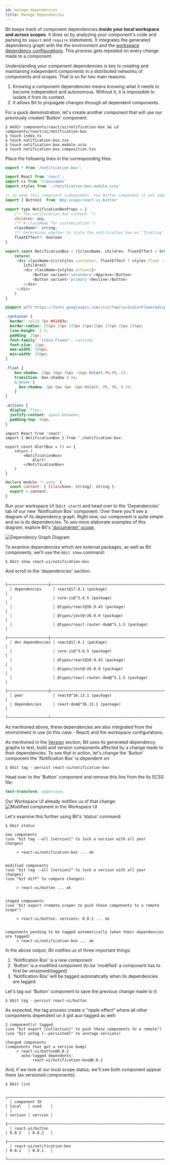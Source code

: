 ```yaml
---
id: manage-dependencies
title: Manage Dependencies
---
```


Bit keeps track of component dependencies __inside your local workspace and across scopes__. It does so by analyzing your component's code and parsing its `import` and `require` statements. It integrates the generated dependency graph with the the environment and the [workspace dependency configurations](/docs/dependencies/overview). This process gets repeated on every change made to a component. 

Understanding your component dependencies is key to creating and maintaining independent components in a distributed networks of components and scopes. That is so for two main reasons:

1. Knowing a component dependencies means knowing what it needs to become independent and autonomous. Without it, it is impossible to isolate it from its context.
2. It allows Bit to propagate changes through all dependent components.

For a quick demonstration, let's create another component that will use our previously created 'Button' component.

```shell
$ mkdir components/react/ui/notification-box && cd components/react/ui/notification-box
$ touch index.ts
$ touch notification-box.tsx
$ touch notification-box.module.scss
$ touch notification-box.composition.tsx
```

Place the following lines in the corresponding files:

<!--DOCUSAURUS_CODE_TABS-->
<!--index.ts-->

```javascript
export * from '/notification-box';
```

<!--notification-box.tsx-->

```javascript
import React from 'react';
import cs from 'classnames'
import styles from './notification-box.module.scss'

// to keep this component independent, the Button component is not imported using a relative path to its source-code (even though it is part of the same workspace)
import { Button}  from '@my-scope/react-ui.button'

export type NotificationBoxProps = {
    /** The notification box content. */
    children: any,
    /** A className for customization */
    className?: string;
    /** Determines whether to style the notification box as "floating" */
    floatEffect?: boolean
}

export const NotificationBox = ({className, children, floatEffect = true} : NotificationBoxProps) => {
    return(
     <div className={cs(styles.container, floatEffect ? styles.float : null, className)}>
        {children}
        <div className={styles.actions}>
            <Button variant='secondary'>Approve</Button>
            <Button variant='primary'>Decline</Button>
        </div>
     </div>   
    )
}
```

<!--notification-box.module.scss-->

```scss
@import url('https://fonts.googleapis.com/css2?family=Indie+Flower&display=swap');

.container {
  border: solid 7px #41403e;
  border-radius: 255px 15px 225px 15px/15px 225px 15px 255px;
  line-height: 1.5;
  padding: 25px;
  font-family: 'Indie Flower', cursive;
  font-size: 22px;
  max-width: 350px;
  min-width: 250px;
}

.float {
    box-shadow: 20px 38px 34px -26px hsla(0,0%,0%,.2);
    transition: box-shadow 0.5s;
    &:hover {
      box-shadow: 2px 8px 4px -6px hsla(0, 0%, 0%, 0.3);
    }
}

.actions {
  display: flex;
  justify-content: space-between;
  padding-top: 40px;
}
```

<!--notification-box.composition.tsx-->
```tsx
import React from 'react'
import { NotificationBox } from './notification-box'

export const AlertBox = () => {
    return (
        <NotificationBox>
            Alert!
        </NotificationBox>
    )
}
```

<!--scss.d.ts (if needed)-->
```javascript
declare module '*.scss' {
  const content: { [className: string]: string };
  export = content;
}

```
<!--END_DOCUSAURUS_CODE_TABS-->

Run your workspace UI (`bbit start`) and head over to the 'Dependencies' tab of our new 'Notification Box' component. Over there you'll see a diagram of its dependency graph. Right now, our component is quite simple and so is its dependencies. To see more elaborate examples of this diagram, explore Bit's ['documenter' scope](https://bit.dev/teambit/documenter).

![Dependency Graph Diagram](/img/deps-notification-box.png)

To examine dependencies which are external packages, as well as Bit components, we'll use the `bbit show` command:

```shell
$ bbit show react-ui/notification-box
```

And scroll to the 'dependencies' section:

```shell
  ├──────────────────┼───────────────────────────────────────────────────────┤
  │ dependencies     │ react@17.0.1 (package)                                │
  │                  │ core-js@^3.6.5 (package)                              │
  │                  │ @types/react@16.9.43 (package)                        │
  │                  │ @types/jest@~26.0.9 (package)                         │
  │                  │ @types/react-router-dom@^5.1.5 (package)              │
  ├──────────────────┼───────────────────────────────────────────────────────┤
  │ dev dependencies │ react@17.0.1 (package)                                │
  │                  │ core-js@^3.6.5 (package)                              │
  │                  │ @types/react@16.9.43 (package)                        │
  │                  │ @types/jest@~26.0.9 (package)                         │
  │                  │ @types/react-router-dom@^5.1.5 (package)              │
  ├──────────────────┼───────────────────────────────────────────────────────┤
  │ peer             │ react@^16.13.1 (package)                              │
  │ dependencies     │ react-dom@^16.13.1 (package)                          │
  └──────────────────┴───────────────────────────────────────────────────────┘
  ```
As mentioned above, these dependencies are also integrated from the environment in use (in this case - React) and the workspace configurations.


As mentioned in the [Version](/docs/getting-started/version#2-sets-a-new-version-for-the-tagged-component) section, Bit uses its generated dependency graphs to test, build and version components affected by a change made to their dependencies. To see that in action, let's change the 'Button' component the 'Notification Box' is dependent on:

```shell
$ bbit tag --persist react-ui/notification-box
```

Head over to the 'Button' component and remove this line from the its SCSS file: 

```scss
text-transform: uppercase;
```

Our Workspace UI already notifies us of that change:
![Modified component in the Workspace UI](/img/ws-ui-button-modified.png)

Let's examine this further using Bit's 'status' command:

```shell
$ bbit status
```

```shell
new components
(use "bit tag --all [version]" to lock a version with all your changes)

     > react-ui/notification-box ... ok
                         

modified components
(use "bit tag --all [version]" to lock a version with all your changes)
(use "bit diff" to compare changes)

     > react-ui/button ... ok
                         

staged components
(use "bit export <remote_scope> to push these components to a remote scope")

     > react-ui/button. versions: 0.0.1 ... ok
                         

components pending to be tagged automatically (when their dependencies are tagged)
     > react-ui/notification-box ... ok
```

In the above output, Bit notifies us of three important things:

1. 'Notification Box' is a new component
2. 'Button' is a modified component (to be 'modified' a component has to first be versioned/tagged)
3. 'Notification Box' will be tagged automatically when its dependencies are tagged

Let's tag our 'Button' component to save the previous change made to it:

```shell
$ bbit tag --persist react-ui/button
```

As expected, the tag process create a "ripple effect" where all other components dependent on it got auo-tagged as well:

```shell
2 component(s) tagged
(use "bit export [collection]" to push these components to a remote")
(use "bit untag (--persisted)" to unstage versions)

changed components
(components that got a version bump)
     > react-ui/button@0.0.2
       auto-tagged dependents:
            react-ui/notification-box@0.0.1
```

And, if we look at our local scope status, we'll see both component appear there (as versioned components):

```shell
$ bbit list
```

```shell
  ┌──────────────────────────────────────────────────────────────────────┬─────────┬─────────┐
  │ component ID                                                         │ local   │ used    │
  │                                                                      │ version │ version │
  ├──────────────────────────────────────────────────────────────────────┼─────────┼─────────┤
  │ react-ui/button                                                      │ 0.0.2   │ 0.0.2   │
  ├──────────────────────────────────────────────────────────────────────┼─────────┼─────────┤
  │ react-ui/notification-box                                            │ 0.0.1   │ 0.0.1   │
  └──────────────────────────────────────────────────────────────────────┴─────────┴─────────┘
```


